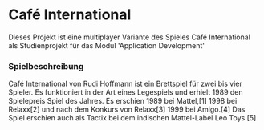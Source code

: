 # Café International

Dieses Projekt ist eine multiplayer Variante des Spieles Café International als Studienprojekt für das Modul 'Application Development'

### Spielbeschreibung
Café International von Rudi Hoffmann ist ein Brettspiel für zwei bis vier Spieler. Es funktioniert in der Art eines Legespiels und erhielt 1989 den Spielepreis Spiel des Jahres. 
Es erschien 1989 bei Mattel,[1] 1998 bei Relaxx[2] und nach dem Konkurs von Relaxx[3] 1999 bei Amigo.[4] Das Spiel erschien auch als Tactix bei dem indischen Mattel-Label Leo Toys.[5] 

